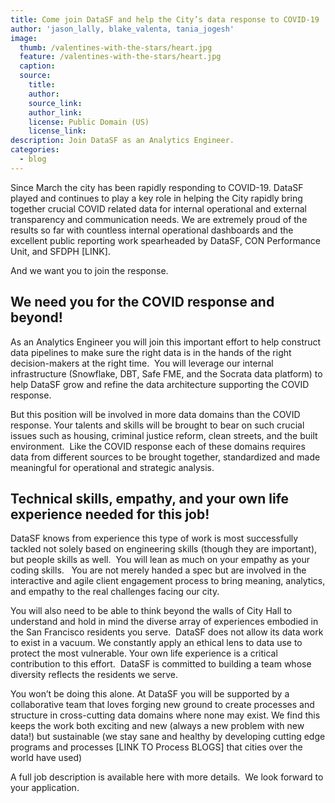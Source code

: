 ```yaml
---
title: Come join DataSF and help the City’s data response to COVID-19
author: 'jason_lally, blake_valenta, tania_jogesh'
image:
  thumb: /valentines-with-the-stars/heart.jpg
  feature: /valentines-with-the-stars/heart.jpg
  caption:
  source:
    title:
    author:
    source_link:
    author_link:
    license: Public Domain (US)
    license_link:
description: Join DataSF as an Analytics Engineer.
categories:
  - blog
---
```


Since March the city has been rapidly responding to COVID-19. DataSF played and continues to play a key role in helping the City rapidly bring together crucial COVID related data for internal operational and external transparency and communication needs. We are extremely proud of the results so far with countless internal operational dashboards and the excellent public reporting work spearheaded by DataSF, CON Performance Unit, and SFDPH \[LINK\].

And we want you to join the response.

## **We need you for the COVID response and beyond\!**

As an Analytics Engineer you will join this important effort to help construct data pipelines to make sure the right data is in the hands of the right decision-makers at the right time.&nbsp; You will leverage our internal infrastructure (Snowflake, DBT, Safe FME, and the Socrata data platform) to help DataSF grow and refine the data architecture supporting the COVID response.

But this position will be involved in more data domains than the COVID response. Your talents and skills will be brought to bear on such crucial issues such as housing, criminal justice reform, clean streets, and the built environment.&nbsp; Like the COVID response each of these domains requires data from different sources to be brought together, standardized and made meaningful for operational and strategic analysis.

## **Technical skills, empathy, and your own life experience needed for this job\!**

DataSF knows from experience this type of work is most successfully tackled not solely based on engineering skills (though they are important), but people skills as well.&nbsp; You will lean as much on your empathy as your coding skills. &nbsp; You are not merely handed a spec but are involved in the interactive and agile client engagement process to bring meaning, analytics, and empathy to the real challenges facing our city.

You will also need to be able to think beyond the walls of City Hall to understand and hold in mind the diverse array of experiences embodied in the San Francisco residents you serve.&nbsp; DataSF does not allow its data work to exist in a vacuum. We constantly apply an ethical lens to data use to protect the most vulnerable. Your own life experience is a critical contribution to this effort.&nbsp; DataSF is committed to building a team whose diversity reflects the residents we serve.&nbsp;&nbsp;

You won’t be doing this alone. At DataSF you will be supported by a collaborative team that loves forging new ground to create processes and structure in cross-cutting data domains where none may exist. We find this keeps the work both exciting and new (always a new problem with new data\!) but sustainable (we stay sane and healthy by developing cutting edge programs and processes \[LINK TO Process BLOGS\] that cities over the world have used)

A full job description is available here with more details.&nbsp; We look forward to your application.